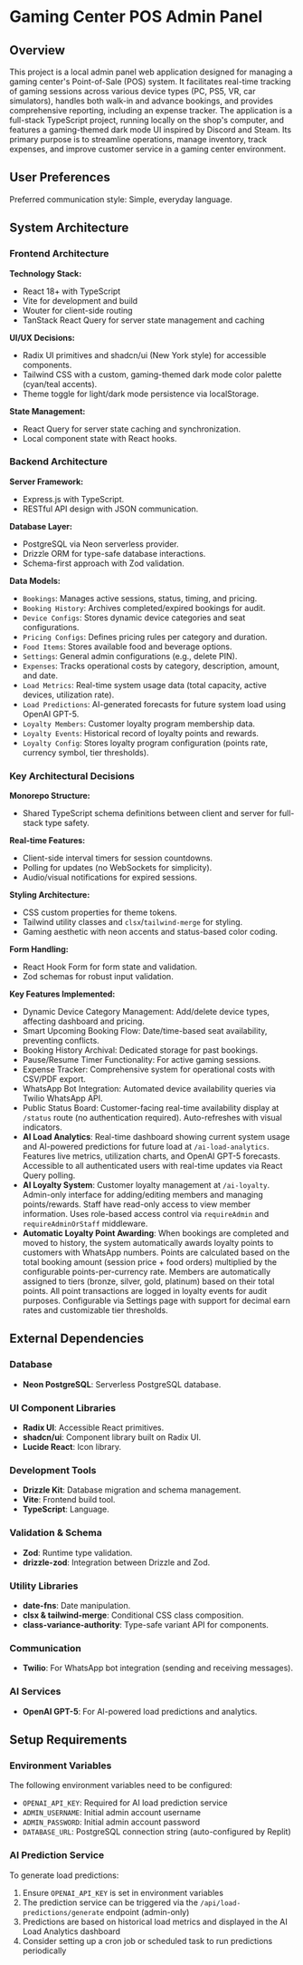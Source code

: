 # Gaming Center POS Admin Panel

## Overview

This project is a local admin panel web application designed for managing a gaming center's Point-of-Sale (POS) system. It facilitates real-time tracking of gaming sessions across various device types (PC, PS5, VR, car simulators), handles both walk-in and advance bookings, and provides comprehensive reporting, including an expense tracker. The application is a full-stack TypeScript project, running locally on the shop's computer, and features a gaming-themed dark mode UI inspired by Discord and Steam. Its primary purpose is to streamline operations, manage inventory, track expenses, and improve customer service in a gaming center environment.

## User Preferences

Preferred communication style: Simple, everyday language.

## System Architecture

### Frontend Architecture

**Technology Stack:**
- React 18+ with TypeScript
- Vite for development and build
- Wouter for client-side routing
- TanStack React Query for server state management and caching

**UI/UX Decisions:**
- Radix UI primitives and shadcn/ui (New York style) for accessible components.
- Tailwind CSS with a custom, gaming-themed dark mode color palette (cyan/teal accents).
- Theme toggle for light/dark mode persistence via localStorage.

**State Management:**
- React Query for server state caching and synchronization.
- Local component state with React hooks.

### Backend Architecture

**Server Framework:**
- Express.js with TypeScript.
- RESTful API design with JSON communication.

**Database Layer:**
- PostgreSQL via Neon serverless provider.
- Drizzle ORM for type-safe database interactions.
- Schema-first approach with Zod validation.

**Data Models:**
- `Bookings`: Manages active sessions, status, timing, and pricing.
- `Booking History`: Archives completed/expired bookings for audit.
- `Device Configs`: Stores dynamic device categories and seat configurations.
- `Pricing Configs`: Defines pricing rules per category and duration.
- `Food Items`: Stores available food and beverage options.
- `Settings`: General admin configurations (e.g., delete PIN).
- `Expenses`: Tracks operational costs by category, description, amount, and date.
- `Load Metrics`: Real-time system usage data (total capacity, active devices, utilization rate).
- `Load Predictions`: AI-generated forecasts for future system load using OpenAI GPT-5.
- `Loyalty Members`: Customer loyalty program membership data.
- `Loyalty Events`: Historical record of loyalty points and rewards.
- `Loyalty Config`: Stores loyalty program configuration (points rate, currency symbol, tier thresholds).

### Key Architectural Decisions

**Monorepo Structure:**
- Shared TypeScript schema definitions between client and server for full-stack type safety.

**Real-time Features:**
- Client-side interval timers for session countdowns.
- Polling for updates (no WebSockets for simplicity).
- Audio/visual notifications for expired sessions.

**Styling Architecture:**
- CSS custom properties for theme tokens.
- Tailwind utility classes and `clsx`/`tailwind-merge` for styling.
- Gaming aesthetic with neon accents and status-based color coding.

**Form Handling:**
- React Hook Form for form state and validation.
- Zod schemas for robust input validation.

**Key Features Implemented:**
- Dynamic Device Category Management: Add/delete device types, affecting dashboard and pricing.
- Smart Upcoming Booking Flow: Date/time-based seat availability, preventing conflicts.
- Booking History Archival: Dedicated storage for past bookings.
- Pause/Resume Timer Functionality: For active gaming sessions.
- Expense Tracker: Comprehensive system for operational costs with CSV/PDF export.
- WhatsApp Bot Integration: Automated device availability queries via Twilio WhatsApp API.
- Public Status Board: Customer-facing real-time availability display at `/status` route (no authentication required). Auto-refreshes with visual indicators.
- **AI Load Analytics**: Real-time dashboard showing current system usage and AI-powered predictions for future load at `/ai-load-analytics`. Features live metrics, utilization charts, and OpenAI GPT-5 forecasts. Accessible to all authenticated users with real-time updates via React Query polling.
- **AI Loyalty System**: Customer loyalty management at `/ai-loyalty`. Admin-only interface for adding/editing members and managing points/rewards. Staff have read-only access to view member information. Uses role-based access control via `requireAdmin` and `requireAdminOrStaff` middleware.
- **Automatic Loyalty Point Awarding**: When bookings are completed and moved to history, the system automatically awards loyalty points to customers with WhatsApp numbers. Points are calculated based on the total booking amount (session price + food orders) multiplied by the configurable points-per-currency rate. Members are automatically assigned to tiers (bronze, silver, gold, platinum) based on their total points. All point transactions are logged in loyalty events for audit purposes. Configurable via Settings page with support for decimal earn rates and customizable tier thresholds.

## External Dependencies

### Database
- **Neon PostgreSQL**: Serverless PostgreSQL database.

### UI Component Libraries
- **Radix UI**: Accessible React primitives.
- **shadcn/ui**: Component library built on Radix UI.
- **Lucide React**: Icon library.

### Development Tools
- **Drizzle Kit**: Database migration and schema management.
- **Vite**: Frontend build tool.
- **TypeScript**: Language.

### Validation & Schema
- **Zod**: Runtime type validation.
- **drizzle-zod**: Integration between Drizzle and Zod.

### Utility Libraries
- **date-fns**: Date manipulation.
- **clsx & tailwind-merge**: Conditional CSS class composition.
- **class-variance-authority**: Type-safe variant API for components.

### Communication
- **Twilio**: For WhatsApp bot integration (sending and receiving messages).

### AI Services
- **OpenAI GPT-5**: For AI-powered load predictions and analytics.

## Setup Requirements

### Environment Variables
The following environment variables need to be configured:
- `OPENAI_API_KEY`: Required for AI load prediction service
- `ADMIN_USERNAME`: Initial admin account username
- `ADMIN_PASSWORD`: Initial admin account password
- `DATABASE_URL`: PostgreSQL connection string (auto-configured by Replit)

### AI Prediction Service
To generate load predictions:
1. Ensure `OPENAI_API_KEY` is set in environment variables
2. The prediction service can be triggered via the `/api/load-predictions/generate` endpoint (admin-only)
3. Predictions are based on historical load metrics and displayed in the AI Load Analytics dashboard
4. Consider setting up a cron job or scheduled task to run predictions periodically